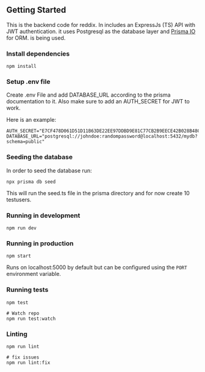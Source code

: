 ## Getting Started
This is the backend code for reddix. In includes an ExpressJs (TS) API with JWT authentication.
it uses Postgresql as the database layer and [Prisma IO](https://www.prisma.io/) for ORM. is being used.

### Install dependencies
```
npm install
```

### Setup .env file
Create .env File and add DATABASE_URL according to the prisma documentation to it.
Also make sure to add an AUTH_SECRET for JWT to work.

Here is an example:
```
AUTH_SECRET="E7CF478D061D51D11B63DE22EE97DDBD9E81C77CB2B9EECE42B028B48CDD254C"
DATABASE_URL="postgresql://johndoe:randompassword@localhost:5432/mydb?schema=public"
```

### Seeding the database
In order to seed the database run:
```
npx prisma db seed
```
This will run the seed.ts file in the prisma directory and for now create 10 testusers.


### Running in development
```
npm run dev
```

### Running in production

```
npm start
```

Runs on localhost:5000 by default but can be configured using the `PORT` environment variable.

### Running tests
```
npm test

# Watch repo
npm run test:watch
```

### Linting
```
npm run lint

# fix issues
npm run lint:fix
```
